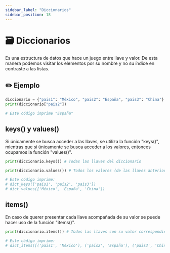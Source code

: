 ```yaml
---
sidebar_label: "Diccionarios"
sidebar_position: 18
---
```


# 🗃️ Diccionarios

Es una estructura de datos que hace un juego entre llave y valor. De esta manera podemos visitar los elementos por su nombre y no su índice en contraste a las listas.

## ✏️ Ejemplo

```python title="Ejemplo de un diccionario"
diccionario = {"pais1": "México", "pais2": "España", "pais3": "China"}
print(diccionario["pais2"])

# Este código imprime "España"
```

## keys() y values()

Si únicamente se busca acceder a las llaves, se utiliza la función "keys()", mientras que si únicamente se busca acceder a los valores, entonces ocupamos la función "values()".

```python title="Ejemplo de las funciones keys() y values()"
print(diccionario.keys()) # Todas las llaves del diccionario

print(diccionario.values()) # Todos los valores (de las llaves anteriores) del diccionario

# Este código imprime:
# dict_keys(['pais1', 'pais2', 'pais3'])
# dict_values(['México', 'España', 'China'])
```

## items()

En caso de querer presentar cada llave acompañada de su valor se puede hacer uso de la función "items()".

```python title="Ejemplo de la función items()"
print(diccionario.items()) # Todos las llaves con su valor correspondiente

# Este código imprime:
# dict_items([('pais1', 'México'), ('pais2', 'España'), ('pais3', 'China')])
```
